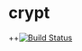 # crypt
++[![Build Status](https://travis-ci.org/iv522-sibsutis/crypt.svg?branch=master)](https://travis-ci.org/iv522-sibsutis/crypt)
